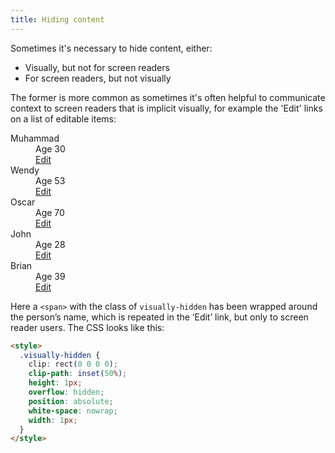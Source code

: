 ```yaml
---
title: Hiding content
---
```


Sometimes it's necessary to hide content, either:

- Visually, but not for screen readers
- For screen readers, but not visually

The former is more common as sometimes it's often helpful to communicate context to screen readers that is implicit visually, for example the 'Edit' links on a list of editable items:

<style>
  .visually-hidden {
    clip: rect(0 0 0 0);
    clip-path: inset(50%);
    height: 1px;
    overflow: hidden;
    position: absolute;
    white-space: nowrap;
    width: 1px;
  }
</style>

<dl>
    <dt>Muhammad</dt>
        <dd>Age 30</dd>
        <dd><a href="#">Edit<span class="visually-hidden"> Muhammad</span></a></dd>
    <dt>Wendy</dt>
        <dd>Age 53</dd>
        <dd><a href="#">Edit<span class="visually-hidden"> Wendy</span></a></dd>
    <dt>Oscar</dt>
        <dd>Age 70</dd>
        <dd><a href="#">Edit<span class="visually-hidden"> Oscar</span></a></dd>
    <dt>John</dt>
        <dd>Age 28</dd>
        <dd><a href="#">Edit<span class="visually-hidden"> John</span></a></dd>
    <dt>Brian</dt>
        <dd>Age 39</dd>
        <dd><a href="#">Edit<span class="visually-hidden"> Brian</span></a></dd>
</dl>

Here a `<span>` with the class of `visually-hidden` has been wrapped around the person’s name, which is repeated in the ‘Edit’ link, but only to screen reader users. The CSS looks like this:

```html
<style>
  .visually-hidden {
    clip: rect(0 0 0 0);
    clip-path: inset(50%);
    height: 1px;
    overflow: hidden;
    position: absolute;
    white-space: nowrap;
    width: 1px;
  }
</style>
```
